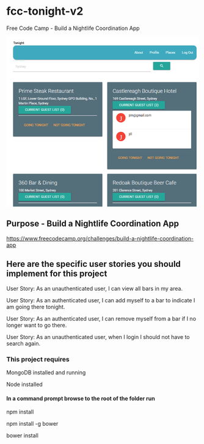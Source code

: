 # fcc-tonight-v2
Free Code Camp - Build a Nightlife Coordination App

![fcc-tonight-v2 on GitHub](docs/screenshot-01.png)


## Purpose - Build a Nightlife Coordination App
https://www.freecodecamp.org/challenges/build-a-nightlife-coordination-app


## Here are the specific user stories you should implement for this project

User Story: As an unauthenticated user, I can view all bars in my area.

User Story: As an authenticated user, I can add myself to a bar to indicate I am going there tonight.

User Story: As an authenticated user, I can remove myself from a bar if I no longer want to go there.

User Story: As an unauthenticated user, when I login I should not have to search again.

### This project requires
MongoDB installed and running

Node installed


#### In a command prompt browse to the root of the folder run 

npm install

npm install -g bower

bower install